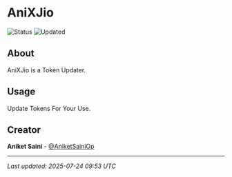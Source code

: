 # AniXJio

![Status](https://img.shields.io/badge/Status-Active-green)
![Updated](https://img.shields.io/badge/Updated-202507/24/250707/24/2524-blue)

## About

AniXJio is a Token Updater.
## Usage

Update Tokens For Your Use.

## Creator

**Aniket Saini** - [@AniketSainiOp](https://github.com/AniketSainiOp)

---

*Last updated: 2025-07-24 09:53 UTC*
